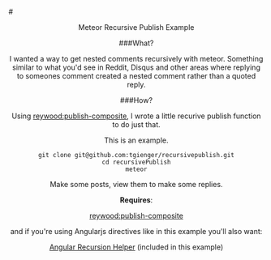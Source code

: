 #<center>Meteor Recursive Publish Example

###What?

I wanted a way to get nested comments recursively with meteor. Something similar to what you'd see
in Reddit, Disqus and other areas where replying to someones comment created a nested comment
rather than a quoted reply.

###How?

Using [reywood:publish-composite](https://atmospherejs.com/reywood/publish-composite), I wrote
a little recurive publish function to do just that. 

This is an example.

    git clone git@github.com:tgienger/recursivepublish.git
	cd recursivePublish
	meteor
	
Make some posts, view them to make some replies.

**Requires**:

[reywood:publish-composite](https://atmospherejs.com/reywood/publish-composite)

and if you're using Angularjs directives like in this example you'll also want:

[Angular Recursion Helper](https://github.com/marklagendijk/angular-recursion) (included in this example)